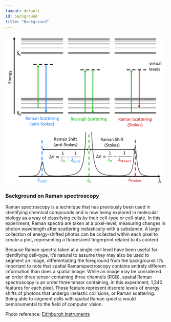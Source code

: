 ```yaml
---
layout: default
id: background
title: "Background"
---
```



<img src="images/Jablonski-Diagram-1.png" width="500"/>


### Background on Raman spectroscopy
Raman  spectroscopy  is  a  technique  that  has  previously  been used  in  identifying  chemical  compounds  and  is  now  being explored in molecular biology as a way of classifying cells by their  cell-type  or  cell-state.  In this experiment, Raman spectra are taken at a pixel-level, measuring changes in photon wavelength after scattering inelastically with a substance. A large collection of energy-shifted photos can be collected within each pixel to create a plot, representing a fluorescent fingerprint related to its content.


Because  Raman  spectra taken  at  a  single-cell  level  have  been  useful  for  identifying cell-type,   it’s   natural   to   assume   they   may   also   be   used to  segment  an  image,  differentiating  the  foreground  from the  background.  It’s  important  to  note  that  spatial  Ramanspectroscopy   contains   entirely   different   information   than does  a  spatial  image.  While  an  image  may  be  considered  an order  three  tensor  containing  three  channels  (RGB),  spatial Raman  spectroscopy  is  an  order  three  tensor  containing,  in this  experiment,  1,340  features  for  each  pixel.  These  feature represent  discrete  levels  of  energy  shifts  of  photons  that undergo   inelastic   collisions,  or   Raman   scattering.   Being able  to  segment  cells  with  spatial  Raman  spectra  would  bemonumental to the field of computer vision. 


Photo reference: [Edinburgh Instruments](https://www.edinst.com/blog/what-is-raman-spectroscopy/)
